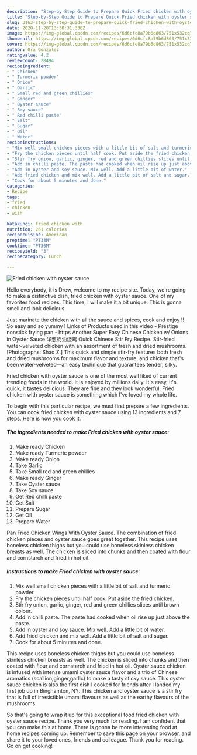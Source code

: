 ```yaml
---
description: "Step-by-Step Guide to Prepare Quick Fried chicken with oyster sauce"
title: "Step-by-Step Guide to Prepare Quick Fried chicken with oyster sauce"
slug: 3163-step-by-step-guide-to-prepare-quick-fried-chicken-with-oyster-sauce
date: 2020-11-20T13:30:31.336Z
image: https://img-global.cpcdn.com/recipes/6d6cfc8a79b6d863/751x532cq70/fried-chicken-with-oyster-sauce-recipe-main-photo.jpg
thumbnail: https://img-global.cpcdn.com/recipes/6d6cfc8a79b6d863/751x532cq70/fried-chicken-with-oyster-sauce-recipe-main-photo.jpg
cover: https://img-global.cpcdn.com/recipes/6d6cfc8a79b6d863/751x532cq70/fried-chicken-with-oyster-sauce-recipe-main-photo.jpg
author: Ora Gonzalez
ratingvalue: 4.2
reviewcount: 28494
recipeingredient:
- " Chicken"
- " Turmeric powder"
- " Onion"
- " Garlic"
- " Small red and green chillies"
- " Ginger"
- " Oyster sauce"
- " Soy sauce"
- " Red chilli paste"
- " Salt"
- " Sugar"
- " Oil"
- " Water"
recipeinstructions:
- "Mix well small chicken pieces with a little bit of salt and turmeric powder."
- "Fry the chicken pieces until half cook. Put aside the fried chicken."
- "Stir fry onion, garlic, ginger, red and green chillies slices until brown colour."
- "Add in chilli paste. The paste had cooked when oil rise up just above the paste."
- "Add in oyster and soy sauce. Mix well. Add a little bit of water."
- "Add fried chicken and mix well. Add a little bit of salt and sugar."
- "Cook for about 5 minutes and done."
categories:
- Recipe
tags:
- fried
- chicken
- with

katakunci: fried chicken with 
nutrition: 261 calories
recipecuisine: American
preptime: "PT33M"
cooktime: "PT36M"
recipeyield: "3"
recipecategory: Lunch

---
```



![Fried chicken with oyster sauce](https://img-global.cpcdn.com/recipes/6d6cfc8a79b6d863/751x532cq70/fried-chicken-with-oyster-sauce-recipe-main-photo.jpg)

Hello everybody, it is Drew, welcome to my recipe site. Today, we're going to make a distinctive dish, fried chicken with oyster sauce. One of my favorites food recipes. This time, I will make it a bit unique. This is gonna smell and look delicious.

Just marinate the chicken with all the sauce and spices, cook and enjoy !! So easy and so yummy ! Links of Products used in this video - Prestige nonstick frying pan - https Another Super Easy Chinese Chicken w/ Onions in Oyster Sauce 洋葱蚝油烧鸡 Quick Chinese Stir Fry Recipe. Stir-fried water-velveted chicken with an assortment of fresh and dried mushrooms. [Photographs: Shao Z.] This quick and simple stir-fry features both fresh and dried mushrooms for maximum flavor and texture, and chicken that&#39;s been water-velveted—an easy technique that guarantees tender, silky.

Fried chicken with oyster sauce is one of the most well liked of current trending foods in the world. It is enjoyed by millions daily. It's easy, it's quick, it tastes delicious. They are fine and they look wonderful. Fried chicken with oyster sauce is something which I've loved my whole life.


To begin with this particular recipe, we must first prepare a few ingredients. You can cook fried chicken with oyster sauce using 13 ingredients and 7 steps. Here is how you cook it.

<!--inarticleads1-->

##### The ingredients needed to make Fried chicken with oyster sauce:

1. Make ready  Chicken
1. Make ready  Turmeric powder
1. Make ready  Onion
1. Take  Garlic
1. Take  Small red and green chillies
1. Make ready  Ginger
1. Take  Oyster sauce
1. Take  Soy sauce
1. Get  Red chilli paste
1. Get  Salt
1. Prepare  Sugar
1. Get  Oil
1. Prepare  Water


Pan Fried Chicken Wings With Oyster Sauce. The combination of fried chicken pieces and oyster sauce goes great together. This recipe uses boneless chicken thighs but you could use boneless skinless chicken breasts as well. The chicken is sliced into chunks and then coated with flour and cornstarch and fried in hot oil. 

<!--inarticleads2-->

##### Instructions to make Fried chicken with oyster sauce:

1. Mix well small chicken pieces with a little bit of salt and turmeric powder.
1. Fry the chicken pieces until half cook. Put aside the fried chicken.
1. Stir fry onion, garlic, ginger, red and green chillies slices until brown colour.
1. Add in chilli paste. The paste had cooked when oil rise up just above the paste.
1. Add in oyster and soy sauce. Mix well. Add a little bit of water.
1. Add fried chicken and mix well. Add a little bit of salt and sugar.
1. Cook for about 5 minutes and done.


This recipe uses boneless chicken thighs but you could use boneless skinless chicken breasts as well. The chicken is sliced into chunks and then coated with flour and cornstarch and fried in hot oil. Oyster sauce chicken is infused with intense umami oyster sauce flavor and a trio of Chinese aromatics (scallion,ginger,garlic) to make a tasty sticky sauce. This oyster sauce chicken is also the first dish I cooked for friends after I landed my first job up in Binghamton, NY. This chicken and oyster sauce is a stir fry that is full of irresistible umami flavours as well as the earthy flavours of the mushrooms. 

So that's going to wrap it up for this exceptional food fried chicken with oyster sauce recipe. Thank you very much for reading. I am confident that you can make this at home. There is gonna be more interesting food at home recipes coming up. Remember to save this page on your browser, and share it to your loved ones, friends and colleague. Thank you for reading. Go on get cooking!
